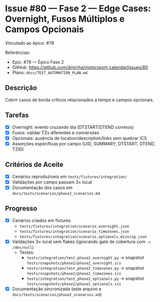 # Issue #80 — Fase 2 — Edge Cases: Overnight, Fusos Múltiplos e Campos Opcionais

Vinculado ao épico: #78

Referências:
- Epic: #78 — Épico Fase 2
- GitHub: https://github.com/dmirrha/motorsport-calendar/issues/80
- Plano: `docs/TEST_AUTOMATION_PLAN.md`

## Descrição
Cobrir casos de borda críticos relacionados a tempo e campos opcionais.

## Tarefas
- [x] Overnight: evento cruzando dia (DTSTART/DTEND corretos)
- [x] Fusos: validar TZs diferentes e conversões
- [x] Opcionais: ausência de location/description/links sem quebrar ICS
- [x] Asserções específicas por campo (UID, SUMMARY, DTSTART, DTEND, TZID)

## Critérios de Aceite
- [x] Cenários reproduzíveis em `tests/fixtures/integration/`
- [x] Validações por campo passam 3× local
- [x] Documentação dos casos em `docs/tests/scenarios/phase2_scenarios.md`

## Progresso
- [x] Cenários criados em fixtures
  - `tests/fixtures/integration/scenario_overnight.json`
  - `tests/fixtures/integration/scenario_timezones.json`
  - `tests/fixtures/integration/scenario_optionals_missing.json`
- [x] Validações 3× local sem flakes (ignorando gate de cobertura com `-c /dev/null`)
  - Testes: 
    - `tests/integration/test_phase2_overnight.py` → snapshot `tests/snapshots/phase2/phase2_overnight.ics`
    - `tests/integration/test_phase2_timezones.py` → snapshot `tests/snapshots/phase2/phase2_timezones.ics`
    - `tests/integration/test_phase2_optionals.py` → snapshot `tests/snapshots/phase2/phase2_optionals.ics`
- [x] Documentação sincronizada (este arquivo e `docs/tests/scenarios/phase2_scenarios.md`)
